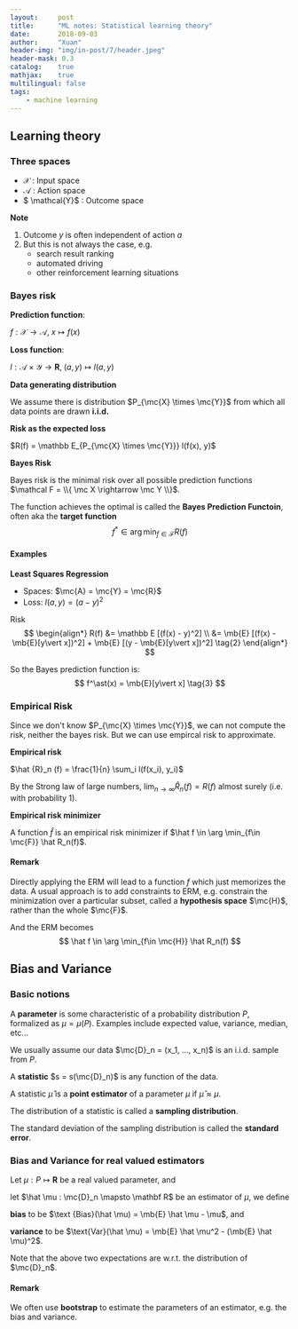 ```yaml
---
layout:     post
title:      "ML notes: Statistical learning theory"
date:       2018-09-03
author:     "Xuan"
header-img: "img/in-post/7/header.jpeg"
header-mask: 0.3
catalog:    true
mathjax:    true
multilingual: false
tags:
    - machine learning
---
```


$\newcommand{\mc}{\mathcal} \newcommand{\mb}{\mathbb}$

## Learning theory

### Three spaces

- $\mathcal{X}$ : Input space
- $\mathcal{A}$ : Action space
- $ \mathcal{Y}$ : Outcome space

**Note**

1. Outcome $y$ is often independent of action $a$
2. But this is not always the case, e.g.
   - search result ranking
   - automated driving
   - other reinforcement learning situations



### Bayes risk

**Prediction function**:

$f: \mathcal{X} \rightarrow \mathcal{A}, \; x \mapsto f(x)$

**Loss function**:

$l: \mathcal A \times \mathcal Y \rightarrow \mathbf R, \;(a, y) \mapsto l(a, y)$

**Data generating distribution**

We assume there is distribution $P_{\mc{X} \times \mc{Y}}$ from which all data points are drawn **i.i.d.**

**Risk as the expected loss**

$R(f) = \mathbb E_{P_{\mc{X} \times \mc{Y}}} l(f(x), y)$

**Bayes Risk**

Bayes risk is the minimal risk over all possible prediction functions $\mathcal F = \\{ \mc X \rightarrow \mc Y \\}$.

The function achieves the optimal is called the **Bayes Prediction Functoin**, often aka the **target function**
$$
f^\ast \in \arg\min_{f\in \mathcal F} R(f) \tag{1}
$$

#### Examples

**Least Squares Regression**

- Spaces: $\mc{A} = \mc{Y} = \mc{R}$
- Loss: $l(a, y) = (a-y)^2$

Risk
$$
\begin{align*}
R(f) &= \mathbb E [(f(x) - y)^2] \\ &= \mb{E} [(f(x) - \mb{E}[y\vert x])^2] + \mb{E} [(y - \mb{E}[y\vert x])^2] \tag{2}
\end{align*}
$$

So the Bayes prediction function is:
$$
f^\ast(x) = \mb{E}[y\vert x] \tag{3}
$$


### Empirical Risk

Since we don't know $P_{\mc{X} \times \mc{Y}}$, we can not compute the risk, neither the bayes risk. But we can use empircal risk to approximate.

**Empirical risk**

$\hat {R}_n (f) = \frac{1}{n} \sum_i l(f(x_i), y_i)$

By the Strong law of large numbers, $\lim_{n \rightarrow \infty} \hat R_n(f) = R(f)$ almost surely (i.e. with probability 1).

**Empirical risk minimizer**

A function $\hat f$ is an empirical risk minimizer if $\hat f \in \arg \min_{f\in \mc{F}} \hat R_n(f)$.

#### Remark

Directly applying the ERM will lead to a function $f$ which just memorizes the data. A usual approach is to add constraints to ERM, e.g. constrain the minimization over a particular subset, called a **hypothesis space** $\mc{H}$, rather than the whole $\mc{F}$.

And the ERM becomes
$$
\hat f \in \arg \min_{f\in \mc{H}} \hat R_n(f)
$$


## Bias and Variance

### Basic notions

A **parameter** is some characteristic of a probability distribution $P$, formalized as $\mu = \mu(P)$. Examples include expected value, variance, median, etc...

We usually assume our data $\mc{D}_n = (x_1, ..., x_n)$ is an i.i.d. sample from $P$.

A **statistic** $s = s(\mc{D}_n)$ is any function of the data.

A statistic $\hat \mu$ is a **point estimator** of a parameter $\mu$ if $\hat \mu \approx \mu$.

The distribution of a statistic is called a **sampling distribution**.

The standard deviation of the sampling distribution is called the **standard error**.

### Bias and Variance for real valued estimators

Let $\mu : P \mapsto \mathbf R$ be a real valued parameter, and

let $\hat \mu : \mc{D}_n \mapsto \mathbf R$ be an estimator of $\mu$, we define

**bias** to be $\text {Bias}(\hat \mu) = \mb{E} \hat \mu - \mu$, and

**variance** to be $\text{Var}(\hat \mu) = \mb{E} \hat \mu^2 - (\mb{E} \hat \mu)^2$.

Note that the above two expectations are w.r.t. the distribution of $\mc{D}_n$.

#### Remark

We often use **bootstrap** to estimate the parameters of an estimator, e.g. the bias and variance.

